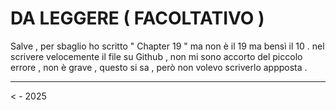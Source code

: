 # DA LEGGERE ( FACOLTATIVO )
Salve , per sbaglio ho scritto " Chapter 19 " ma non è il 19 ma bensì il 10 .
nel scrivere velocemente il file su Github , non mi sono accorto del piccolo
errore , non è grave , questo si sa , però non volevo scriverlo appposta .

--------------------------------------------------------------------------
<     -     2025
